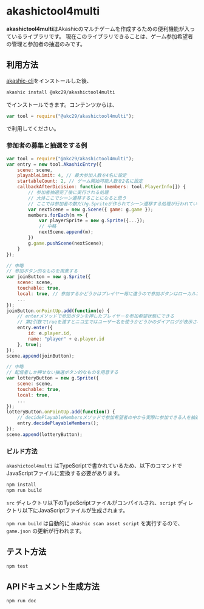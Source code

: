 # akashictool4multi

**akashictool4multi**はAkashicのマルチゲームを作成するための便利機能が入っているライブラリです。
現在このライブラリできることは、ゲーム参加希望者の管理と参加者の抽選のみです。

## 利用方法

[akashic-cli](https://github.com/akashic-games/akashic-cli)をインストールした後、

```sh
akashic install @akc29/akashictool4multi
```

でインストールできます。コンテンツからは、

```javascript
var tool = require("@akc29/akashictool4multi");
```

で利用してください。

### 参加者の募集と抽選をする例

```javascript
var tool = require("@akc29/akashictool4multi");
var entry = new tool.AkashicEntry({
    scene: scene,
    playableLimit: 4, // 最大参加人数を4名に設定
    startableCount: 2, // ゲーム開始可能人数を2名に設定
    callbackAfterDicision: function (members: tool.PlayerInfo[]) {
        // 参加者抽選完了後に実行される処理
        // 大体ここでシーン遷移することになると思う
        // ここでは参加者の数だけg.Spriteが作られてシーン遷移する処理が行われている
        var nextScene = new g.Scene({ game: g.game });
        members.forEach(m => {
            var playerSprite = new g.Sprite({...});
            // 中略
            nextScene.append(m);
        })
        g.game.pushScene(nextScene);
    }
});

// 中略
// 参加ボタン的なものを用意する
var joinButton = new g.Sprite({
    scene: scene,
    touchable: true,
    local: true, // 参加するかどうかはプレイヤー毎に違うので参加ボタンはローカルエンティティにすべき
    ...
});
joinButton.onPointUp.add(function(e) {
    // enterメソッドで参加ボタンを押したプレイヤーを参加希望状態にできる
    // 第2引数でtrueを渡すとニコ生ではユーザー名を使うかどうかのダイアログが表示される
    entry.enter({
        id: e.player.id,
        name: "player" + e.player.id
    }, true);
});
scene.append(joinButton);

// 中略
// 配信者しか押せない抽選ボタン的なものを用意する
var lotteryButton = new g.Sprite({
    scene: scene,
    touchable: true,
    local: true,
    ...
});
lotteryButton.onPointUp.add(function() {
    // decidePlayableMembersメソッドで参加希望者の中から実際に参加できる人を抽選する
    entry.decidePlayableMembers();
});
scene.append(lotteryButton);
```

### ビルド方法

`akashictool4multi` はTypeScriptで書かれているため、以下のコマンドでJavaScriptファイルに変換する必要があります。

```sh
npm install
npm run build
```

`src` ディレクトリ以下のTypeScriptファイルがコンパイルされ、`script` ディレクトリ以下にJavaScriptファイルが生成されます。

`npm run build` は自動的に `akashic scan asset script` を実行するので、`game.json` の更新が行われます。


## テスト方法

```sh
npm test
```

## APIドキュメント生成方法

```sh
npm run doc
```
